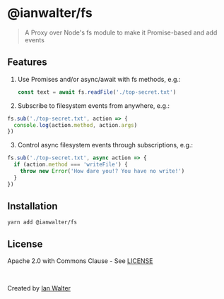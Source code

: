 # @ianwalter/fs
> A Proxy over Node's fs module to make it Promise-based and add events

## Features

1. Use Promises and/or async/await with fs methods, e.g.:
   ```js
   const text = await fs.readFile('./top-secret.txt')
   ```
2. Subscribe to filesystem events from anywhere, e.g.:
  ```js
  fs.sub('./top-secret.txt', action => {
    console.log(action.method, action.args)
  })
  ```
3. Control async filesystem events through subscriptions, e.g.:
  ```js
  fs.sub('./top-secret.txt', async action => {
    if (action.method === 'writeFile') {
      throw new Error('How dare you!? You have no write!')
    }
  })
  ```

## Installation

```console
yarn add @ianwalter/fs
```

## License

Apache 2.0 with Commons Clause - See [LICENSE][licenseUrl]

&nbsp;

Created by [Ian Walter](https://iankwalter.com)

[npmImage]: https://img.shields.io/npm/v/@ianwalter/fs.svg
[npmUrl]: https://www.npmjs.com/package/@ianwalter/fs
[licenseUrl]: https://github.com/ianwalter/fs/blob/master/LICENSE
